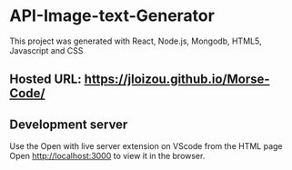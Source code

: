 # API-Image-text-Generator

This project was generated with React, Node.js, Mongodb, HTML5, Javascript and CSS

## Hosted URL: https://jloizou.github.io/Morse-Code/

## Development server 
Use the Open with live server extension on VScode from the HTML page
Open [http://localhost:3000](http://localhost:3000) to view it in the browser.

